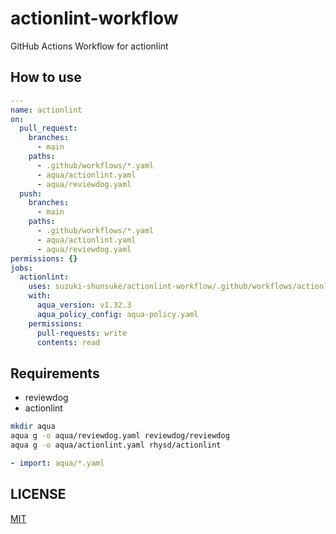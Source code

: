 # actionlint-workflow

GitHub Actions Workflow for actionlint

## How to use

```yaml
---
name: actionlint
on:
  pull_request:
    branches:
      - main
    paths:
      - .github/workflows/*.yaml
      - aqua/actionlint.yaml
      - aqua/reviewdog.yaml
  push:
    branches:
      - main
    paths:
      - .github/workflows/*.yaml
      - aqua/actionlint.yaml
      - aqua/reviewdog.yaml
permissions: {}
jobs:
  actionlint:
    uses: suzuki-shunsuke/actionlint-workflow/.github/workflows/actionlint.yaml@31ce3ededd2a8e3037ed9ea42033a6ad0d137d2b # v0.1.0
    with:
      aqua_version: v1.32.3
      aqua_policy_config: aqua-policy.yaml
    permissions:
      pull-requests: write
      contents: read
```

## Requirements

- reviewdog
- actionlint

```sh
mkdir aqua
aqua g -o aqua/reviewdog.yaml reviewdog/reviewdog
aqua g -o aqua/actionlint.yaml rhysd/actionlint
```

```yaml
- import: aqua/*.yaml
```

## LICENSE

[MIT](LICENSE)
